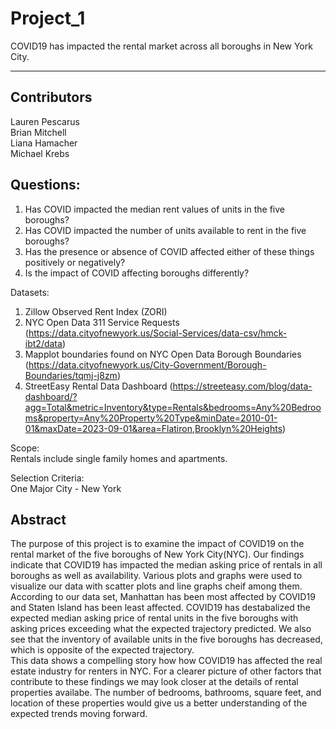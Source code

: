  # Project_1

COVID19 has impacted the rental market across all boroughs in New York City.  
_____
## Contributors
Lauren Pescarus  
Brian Mitchell  
Liana Hamacher  
Michael Krebs  


## Questions:
1. Has COVID impacted the median rent values of units in the five boroughs?  
2. Has COVID impacted the number of units available to rent in the five boroughs?  
3. Has the presence or absence of COVID affected either of these things positively or negatively?  
4. Is the impact of COVID affecting boroughs differently?  


Datasets:
1. Zillow Observed Rent Index (ZORI)  
2. NYC Open Data 311 Service Requests (https://data.cityofnewyork.us/Social-Services/data-csv/hmck-ibt2/data)  
3. Mapplot boundaries found on NYC Open Data Borough Boundaries (https://data.cityofnewyork.us/City-Government/Borough-Boundaries/tqmj-j8zm)
4. StreetEasy Rental Data Dashboard (https://streeteasy.com/blog/data-dashboard/?agg=Total&metric=Inventory&type=Rentals&bedrooms=Any%20Bedrooms&property=Any%20Property%20Type&minDate=2010-01-01&maxDate=2023-09-01&area=Flatiron,Brooklyn%20Heights)   


Scope:  
Rentals include single family homes and apartments. 


Selection Criteria:  
One Major City - New York  


## Abstract  

The purpose of this project is to examine the impact of COVID19 on the rental market of the five boroughs of New York City(NYC). Our findings indicate that COVID19 has impacted the median asking price of rentals in all boroughs as well as availability. Various plots and graphs were used to visualize our data with scatter plots and line graphs cheif among them. According to our data set, Manhattan has been most affected by COVID19 and Staten Island has been least affected. COVID19 has destabalized the expected median asking price of rental units in the five boroughs with asking prices exceeding what the expected trajectory predicted. We also see that the inventory of available units in the five boroughs has decreased, which is opposite of the expected trajectory.  
This data shows a compelling story how how COVID19 has affected the real estate industry for renters in NYC. For a clearer picture of other factors that contribute to these findings we may look closer at the details of rental properties availabe. The number of bedrooms, bathrooms, square feet, and location of these properties would give us a better understanding of the expected trends moving forward.
